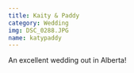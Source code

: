 ```yaml
---
title: Kaity & Paddy
category: Wedding
img: DSC_0288.JPG
name: katypaddy
---
```


An excellent wedding out in Alberta!
